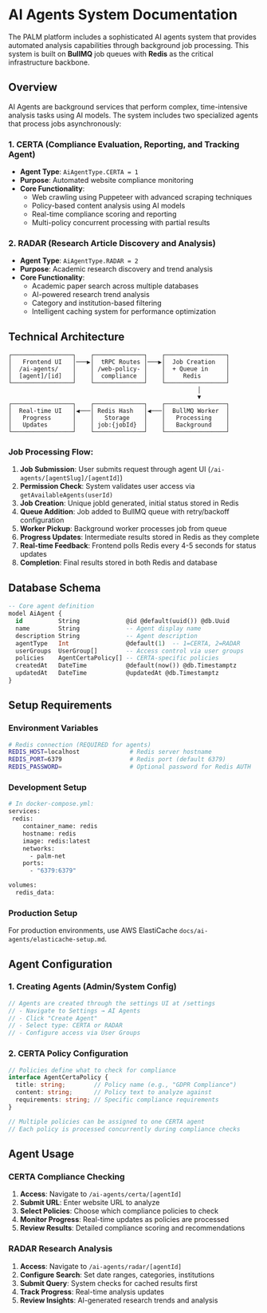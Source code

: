 # AI Agents System Documentation

The PALM platform includes a sophisticated AI agents system that provides automated analysis capabilities through background job processing. This system is built on **BullMQ** job queues with **Redis** as the critical infrastructure backbone.

## Overview

AI Agents are background services that perform complex, time-intensive analysis tasks using AI models. The system includes two specialized agents that process jobs asynchronously:

### 1. CERTA (Compliance Evaluation, Reporting, and Tracking Agent)
- **Agent Type**: `AiAgentType.CERTA = 1` 
- **Purpose**: Automated website compliance monitoring
- **Core Functionality**:
  - Web crawling using Puppeteer with advanced scraping techniques
  - Policy-based content analysis using AI models
  - Real-time compliance scoring and reporting
  - Multi-policy concurrent processing with partial results

### 2. RADAR (Research Article Discovery and Analysis)  
- **Agent Type**: `AiAgentType.RADAR = 2`
- **Purpose**: Academic research discovery and trend analysis
- **Core Functionality**:
  - Academic paper search across multiple databases
  - AI-powered research trend analysis
  - Category and institution-based filtering
  - Intelligent caching system for performance optimization

## Technical Architecture

```
┌─────────────────┐    ┌──────────────┐    ┌─────────────────┐
│   Frontend UI   │───▶│  tRPC Routes │───▶│  Job Creation   │
│  /ai-agents/    │    │ /web-policy- │    │  + Queue in     │
│  [agent]/[id]   │    │  compliance  │    │     Redis       │
└─────────────────┘    └──────────────┘    └─────────────────┘
                                                     │
                                                     ▼
┌─────────────────┐    ┌──────────────┐    ┌─────────────────┐
│  Real-time UI   │◀───│ Redis Hash   │◀───│  BullMQ Worker  │
│   Progress      │    │   Storage    │    │   Processing    │
│   Updates       │    │ job:{jobId}  │    │   Background    │
└─────────────────┘    └──────────────┘    └─────────────────┘
```

### Job Processing Flow:

1. **Job Submission**: User submits request through agent UI (`/ai-agents/[agentSlug]/[agentId]`)
2. **Permission Check**: System validates user access via `getAvailableAgents(userId)`
3. **Job Creation**: Unique jobId generated, initial status stored in Redis
4. **Queue Addition**: Job added to BullMQ queue with retry/backoff configuration
5. **Worker Pickup**: Background worker processes job from queue
6. **Progress Updates**: Intermediate results stored in Redis as they complete
7. **Real-time Feedback**: Frontend polls Redis every 4-5 seconds for status updates
8. **Completion**: Final results stored in both Redis and database

## Database Schema

```sql
-- Core agent definition
model AiAgent {
  id          String             @id @default(uuid()) @db.Uuid
  name        String             -- Agent display name
  description String             -- Agent description  
  agentType   Int                @default(1)  -- 1=CERTA, 2=RADAR
  userGroups  UserGroup[]        -- Access control via user groups
  policies    AgentCertaPolicy[] -- CERTA-specific policies
  createdAt   DateTime           @default(now()) @db.Timestamptz
  updatedAt   DateTime           @updatedAt @db.Timestamptz
}
```

## Setup Requirements

### Environment Variables
```bash
# Redis connection (REQUIRED for agents)
REDIS_HOST=localhost              # Redis server hostname
REDIS_PORT=6379                   # Redis port (default 6379)
REDIS_PASSWORD=                   # Optional password for Redis AUTH
```

### Development Setup
```bash
# In docker-compose.yml:
services:
 redis:
    container_name: redis
    hostname: redis
    image: redis:latest
    networks:
      - palm-net
    ports:
      - "6379:6379"

volumes:
  redis_data:
```

### Production Setup
For production environments, use AWS ElastiCache `docs/ai-agents/elasticache-setup.md`.

## Agent Configuration

### 1. Creating Agents (Admin/System Config)
```typescript
// Agents are created through the settings UI at /settings
// - Navigate to Settings → AI Agents  
// - Click "Create Agent"
// - Select type: CERTA or RADAR
// - Configure access via User Groups
```

### 2. CERTA Policy Configuration
```typescript
// Policies define what to check for compliance
interface AgentCertaPolicy {
  title: string;        // Policy name (e.g., "GDPR Compliance")
  content: string;      // Policy text to analyze against
  requirements: string; // Specific compliance requirements
}

// Multiple policies can be assigned to one CERTA agent
// Each policy is processed concurrently during compliance checks
```

## Agent Usage

### CERTA Compliance Checking
1. **Access**: Navigate to `/ai-agents/certa/[agentId]`
2. **Submit URL**: Enter website URL to analyze
3. **Select Policies**: Choose which compliance policies to check
4. **Monitor Progress**: Real-time updates as policies are processed
5. **Review Results**: Detailed compliance scoring and recommendations

### RADAR Research Analysis  
1. **Access**: Navigate to `/ai-agents/radar/[agentId]`
2. **Configure Search**: Set date ranges, categories, institutions
3. **Submit Query**: System checks for cached results first
4. **Track Progress**: Real-time analysis updates
5. **Review Insights**: AI-generated research trends and analysis






